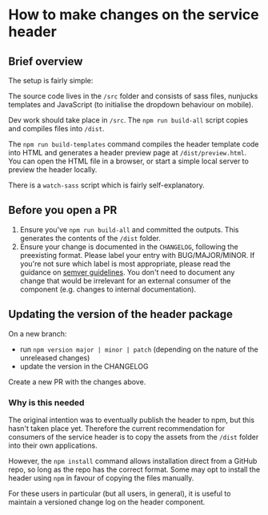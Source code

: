 # How to make changes on the service header

## Brief overview

The setup is fairly simple: 

The source code lives in the `/src` folder and consists of sass files, nunjucks templates and JavaScript (to initialise the dropdown behaviour on mobile). 

Dev work should take place in `/src`. The `npm run build-all` script copies and compiles files into `/dist`.

The `npm run build-templates` command compiles the header template code into HTML and generates a header preview page at `/dist/preview.html`. You can open the HTML file in a browser, or start a simple local server to preview the header locally.

There is a `watch-sass` script which is fairly self-explanatory. 

## Before you open a PR

1. Ensure you've `npm run build-all` and committed the outputs. This generates the contents of the `/dist` folder.
2. Ensure your change is documented in the `CHANGELOG`, following the preexisting format. Please label your entry with BUG/MAJOR/MINOR.
If you're not sure which label is most appropriate, please read the guidance on [semver guidelines](https://semver.org/).
You don't need to document any change that would be irrelevant for an external consumer of the component (e.g. changes to internal documentation).

## Updating the version of the header package

On a new branch:

- run `npm version major | minor | patch` (depending on the nature of the unreleased changes)
- update the version in the CHANGELOG

Create a new PR with the changes above.

### Why is this needed

The original intention was to eventually publish the header to npm, but this hasn't taken place yet.
Therefore the current recommendation for consumers of the service header is to copy the assets from the `/dist` folder into their own applications.

However, the `npm install` command allows installation direct from a GitHub repo, so long as the repo has the correct format.
Some may opt to install the header using `npm` in favour of copying the files manually. 

For these users in particular (but all users, in general), it is useful to maintain a versioned change log on the header component.
